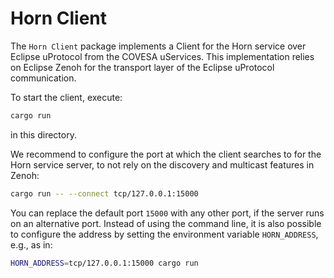 # Horn Client

The `Horn Client` package implements a Client for the Horn service over Eclipse uProtocol from the COVESA uServices. This implementation relies on Eclipse Zenoh for the transport layer of the Eclipse uProtocol communication.

To start the client, execute:

```bash
cargo run
```

in this directory.

We recommend to configure the port at which the client searches to for the Horn service server, to not rely on the discovery and multicast features in Zenoh:

```bash
cargo run -- --connect tcp/127.0.0.1:15000
```

You can replace the default port `15000` with any other port, if the server runs on an alternative port. Instead of using the command line, it is also possible to configure the address by setting the environment variable `HORN_ADDRESS`, e.g., as in:

```bash
HORN_ADDRESS=tcp/127.0.0.1:15000 cargo run
```
